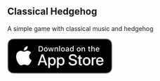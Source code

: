 ## Classical Hedgehog
A simple game with classical music and hedgehog

[<img src="/assets/Download_on_the_App_Store_Badge_US-UK_RGB_blk_092917.svg">](http://example.com/)
